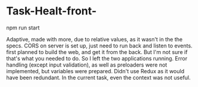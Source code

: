 # Task-Healt-front-
npm run start

Adaptive, made with more, due to relative values, as it wasn't in the the specs. 
CORS on server is set up, just need to run back and listen to events.  
first planned to build the web, and get it from the back. But I'm not sure if that's what you needed to do. So I left the two applications running. 
Error handling (except input validation), as well as preloaders were not implemented, but variables were prepared. 
Didn't use Redux as it would have been redundant. In the current task, even the context was not useful.
